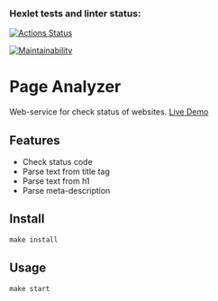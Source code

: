 ### Hexlet tests and linter status:
[![Actions Status](https://github.com/M1RRoN/python-project-83/workflows/hexlet-check/badge.svg)](https://github.com/M1RRoN/python-project-83/actions)

[![Maintainability](https://api.codeclimate.com/v1/badges/b5ac9e4ee72c50421f24/maintainability)](https://codeclimate.com/github/M1RRoN/python-project-83/maintainability)
<!-- [![Test Coverage](https://api.codeclimate.com/v1/badges/b5ac9e4ee72c50421f24/test_coverage)](https://codeclimate.com/github/M1RRoN/python-project-83/test_coverage) -->
# Page Analyzer

Web-service for check status of websites. [Live Demo](https://python-project-83-production-5e0a.up.railway.app/)


## Features

* Check status code
* Parse text from title tag
* Parse text from h1
* Parse meta-description


## Install

```powershell
make install
```

## Usage

```shell
make start
```

